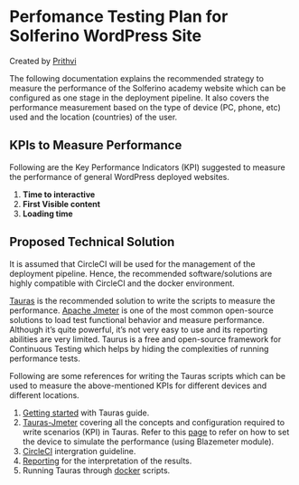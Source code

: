 # Perfomance Testing Plan for Solferino WordPress Site

Created by [Prithvi](https://github.com/prmunday)

The following documentation explains the recommended strategy to measure the performance of the Solferino academy website which can be configured as one stage in the deployment pipeline. It also covers the performance measurement based on the type of device (PC, phone, etc) used and the location (countries) of the user.

## KPIs to Measure Performance

Following are the Key Performance Indicators (KPI) suggested to measure the performance of general WordPress deployed websites.

1. <b>Time to interactive</b>
2. <b>First Visible content</b>
3. <b>Loading time</b>

## Proposed Technical Solution

It is assumed that CircleCI will be used for the management of the deployment pipeline. Hence, the recommended software/solutions are highly compatible with CircleCI and the docker environment.

[Tauras](https://gettaurus.org/) is the recommended solution to write the scripts to measure the performance. [Apache Jmeter](https://jmeter.apache.org/) is one of the most common open-source solutions to load test functional behavior and measure performance. Although it’s quite powerful, it’s not very easy to use and its reporting abilities are very limited. Taurus is a free and open-source framework for Continuous Testing which helps by hiding the complexities of running performance tests.

Following are some references for writing the Tauras scripts which can be used to measure the above-mentioned KPIs for different devices and different locations.

1. [Getting started](https://gettaurus.org/kb/Basic1/) with Tauras guide.
2. [Tauras-Jmeter](https://gettaurus.org/docs/JMeter/) covering all the concepts and configuration required to write scenarios (KPI) in Tauras. Refer to this [page](https://www.blazemeter.com/blog/mobile-performance-testing-with-BlazeMeter-and-Apptim) to refer on how to set the device to simulate the performance (using Blazemeter module).
3. [CircleCI](https://www.blazemeter.com/blog/how-to-integrate-jmeter-into-circleci) intergration guideline.
4. [Reporting](https://gettaurus.org/docs/Reporting/) for the interpretation of the results.
5. Running Tauras through [docker](https://www.blazemeter.com/blog/how-execute-load-test-using-taurus-docker-image) scripts.
